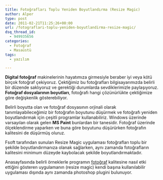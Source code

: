 ```yaml
---
title: Fotoğrafları Toplu Yeniden Boyutlandırma (Resize Magic)
author: Alper
type: post
date: 2011-02-21T11:25:26+00:00
url: /fotograflari-toplu-yeniden-boyutlandirma-resize-magic/
dsq_thread_id:
  - 949935656
categories:
  - Fotoğraf
  - Masaüstü
tags:
  - yazılım

---
```

**Digital fotoğraf** makinelerinin hayatımıza girmesiyle beraber iyi veya kötü birçok fotoğraf çekiyoruz. Çektiğimiz bu fotoğrafları bilgisayarımızda belirli bir düzende saklıyoruz ve gerektiği durumlarda sevdiklerimizle paylaşıyoruz. **Fotoğraf dosyalarının boyutları**, fotoğrafı hangi çözünürlükte çektiğimize göre değişkenlik gösterebiliyor.

Belirli boyutta olan ve fotoğraf dosyasının orjinali olarak tanımlayabileceğimiz bir fotoğrafın boyutunu düşürmek ve fotoğrafı yeniden boyutlandırmak için çeşitli programlar kullanabiliriz. Windows üzerinde varsayılan olarak gelen **MS Paint** bunlardan bir tanesidir. Fotoğraf üzerinde ölçeklendirme yaparken ve buna göre boyutunu düşürürken fotoğrafın kalitesini de düşürmüş oluruz.

Fsoft tarafından sunulan Resize Magic uygulaması fotoğrafları toplu bir şekilde boyutlandırmanıza olanak sağlarken, aynı zamanda fotoğrafların kalitesini minimum düzeyde kaybolacak şekilde boyutlandırmaktadır.

Anasayfasında belirli örneklerle programın [fotoğraf][1] kalitesine nasıl etki ettiğini gösteren uygulamanın (resize magic) kendi başına kullanılabilir uygulaması dışında aynı zamanda photoshop plugini bulunuyor.

 [1]: https://www.murekkep.org/konu/kultur-yasam/fotograf
